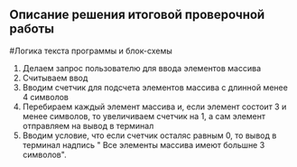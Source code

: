 ## Описание решения итоговой проверочной работы
#Логика текста программы и блок-схемы
1. Делаем запрос пользователю для ввода элементов массива
2. Считываем ввод
3. Вводим счетчик для подсчета элементов массива с длинной менее 4 символов
4. Перебираем каждый элемент массива и, если элемент состоит 3 и менее символов, то увеличиваем счетчик на 1, а сам элемент отправляем на вывод в терминал
5. Вводим условие, что если счетчик осталяс равным 0, то вывод в терминал надпись " Все элементы массива имеют большне 3 символов".